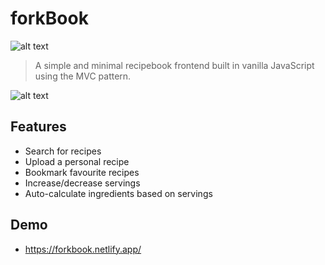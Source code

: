 # forkBook
![alt text](https://media.discordapp.net/attachments/831473528565268520/981980237296439427/favicon.png)
> A simple and minimal recipebook frontend built in vanilla JavaScript using the MVC pattern.

![alt text](https://media.discordapp.net/attachments/831473528565268520/981979796542226442/unknown.png?width=810&height=450)
## Features

- Search for recipes
- Upload a personal recipe
- Bookmark favourite recipes
- Increase/decrease servings
- Auto-calculate ingredients based on servings


## Demo

- https://forkbook.netlify.app/
